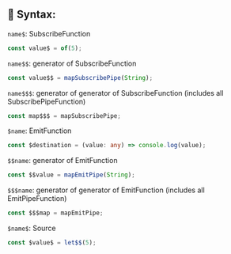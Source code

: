 ## 📜 Syntax:


`name$`: SubscribeFunction

```ts
const value$ = of(5);
```


`name$$`: generator of SubscribeFunction

```ts
const value$$ = mapSubscribePipe(String);
```

`name$$$`: generator of generator of SubscribeFunction (includes all SubscribePipeFunction)

```ts
const map$$$ = mapSubscribePipe;
```


`$name`: EmitFunction

```ts
const $destination = (value: any) => console.log(value);
```


`$$name`: generator of EmitFunction

```ts
const $$value = mapEmitPipe(String);
```

`$$$name`: generator of generator of EmitFunction (includes all EmitPipeFunction)

```ts
const $$$map = mapEmitPipe;
```

`$name$`: Source

```ts
const $value$ = let$$(5);
```
